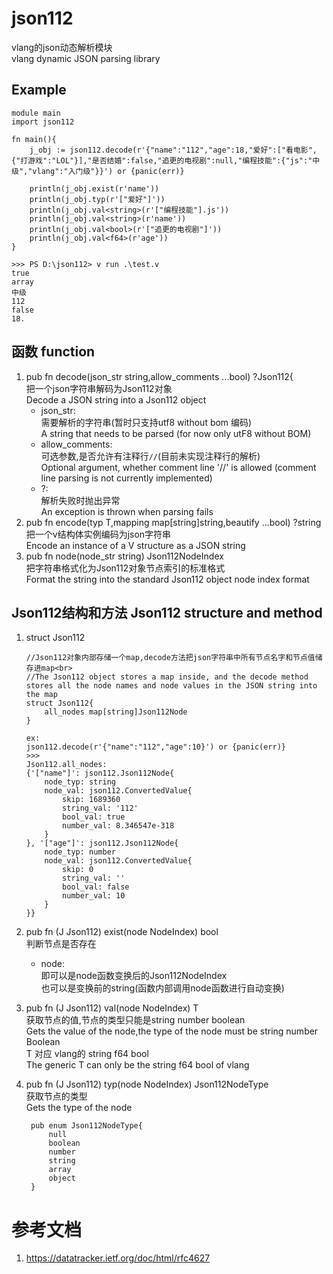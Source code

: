 # json112
vlang的json动态解析模块<br>
vlang dynamic JSON parsing library

## Example
```
module main
import json112

fn main(){
	j_obj := json112.decode(r'{"name":"112","age":18,"爱好":["看电影",{"打游戏":"LOL"}],"是否结婚":false,"追更的电视剧":null,"编程技能":{"js":"中级","vlang":"入门级"}}') or {panic(err)}	

	println(j_obj.exist(r'name'))
	println(j_obj.typ(r'["爱好"]'))
	println(j_obj.val<string>(r'["编程技能"].js'))
	println(j_obj.val<string>(r'name'))
	println(j_obj.val<bool>(r'["追更的电视剧"]'))
	println(j_obj.val<f64>(r'age'))
}

>>> PS D:\json112> v run .\test.v
true
array
中级
112
false
18.
```
## 函数 function
1. pub fn decode(json_str string,allow_comments ...bool) ?Json112{<br>
   把一个json字符串解码为Json112对象<br>
   Decode a JSON string into a Json112 object
    * json_str:<br>
      需要解析的字符串(暂时只支持utf8 without bom 编码)<br>
      A string that needs to be parsed (for now only utF8 without BOM)
    * allow_comments:<br>
      可选参数,是否允许有注释行`//`(目前未实现注释行的解析)<br>
      Optional argument, whether comment line '//' is allowed (comment line parsing is not currently implemented)
    * ?:<br>
      解析失败时抛出异常<br>
      An exception is thrown when parsing fails
2. pub fn encode<T>(typ T,mapping map[string]string,beautify ...bool) ?string<br>
   把一个v结构体实例编码为json字符串<br>
   Encode an instance of a V structure as a JSON string
3. pub fn node(node_str string) Json112NodeIndex <br>
   把字符串格式化为Json112对象节点索引的标准格式<br>
   Format the string into the standard Json112 object node index format<br>
## Json112结构和方法 Json112 structure and method
1. struct Json112
    ```
    //Json112对象内部存储一个map,decode方法把json字符串中所有节点名字和节点值储存进map<br>
    //The Json112 object stores a map inside, and the decode method stores all the node names and node values in the JSON string into the map
    struct Json112{
        all_nodes map[string]Json112Node
    }

    ex:
    json112.decode(r'{"name":"112","age":10}') or {panic(err)}
    >>>
    Json112.all_nodes:
    {'["name"]': json112.Json112Node{
        node_typ: string
        node_val: json112.ConvertedValue{
            skip: 1689360
            string_val: '112'
            bool_val: true
            number_val: 8.346547e-318
        }
    }, '["age"]': json112.Json112Node{
        node_typ: number
        node_val: json112.ConvertedValue{
            skip: 0
            string_val: ''
            bool_val: false
            number_val: 10
        }
    }}

    ```
2. pub fn (J Json112) exist(node NodeIndex) bool<br>
   判断节点是否存在<br>
    * node:<br>
      即可以是node函数变换后的Json112NodeIndex<br>
      也可以是变换前的string(函数内部调用node函数进行自动变换)<br>

3. pub fn (J Json112) val<T>(node NodeIndex) T<br>
   获取节点的值,节点的类型只能是string number boolean<br> 
   Gets the value of the node,the type of the node must be string number Boolean<br>
   T 对应 vlang的 string f64 bool<br>
   The generic T can only be the string f64 bool of vlang<br>

4. pub fn (J Json112) typ(node NodeIndex) Json112NodeType<br>
   获取节点的类型<br>
   Gets the type of the node
   ```
    pub enum Json112NodeType{
        null
        boolean
        number
        string
        array
        object
    }
   ```


# 参考文档
1. https://datatracker.ietf.org/doc/html/rfc4627